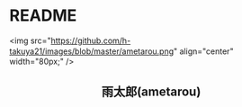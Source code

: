 # README
<img src="https://github.com/h-takuya21/images/blob/master/ametarou.png" align="center"　width="80px;" />
<h2 align="center">雨太郎(ametarou)</h2>
